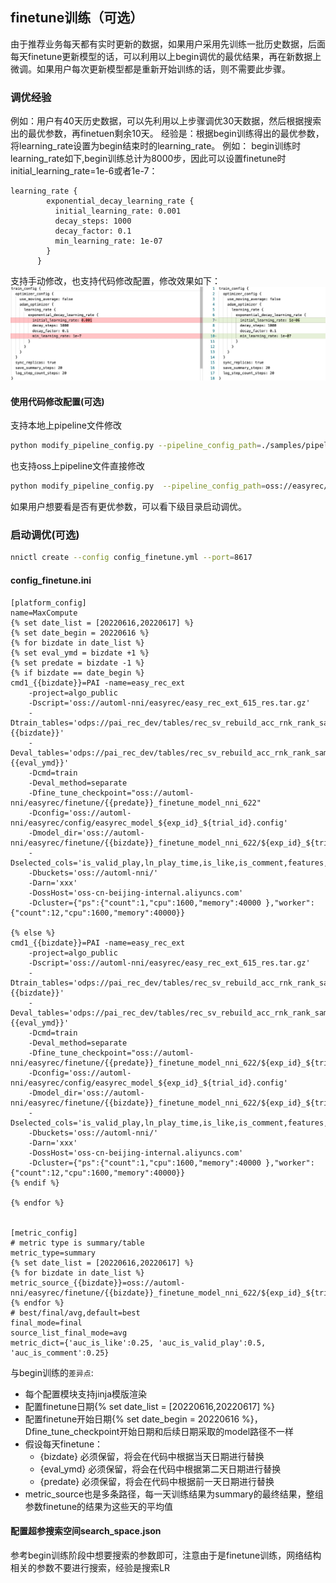 ## finetune训练（可选）

由于推荐业务每天都有实时更新的数据，如果用户采用先训练一批历史数据，后面每天finetune更新模型的话，可以利用以上begin调优的最优结果，再在新数据上微调。如果用户每次更新模型都是重新开始训练的话，则不需要此步骤。

### 调优经验

例如：用户有40天历史数据，可以先利用以上步骤调优30天数据，然后根据搜索出的最优参数，再finetuen剩余10天。
经验是：根据begin训练得出的最优参数，将learning_rate设置为begin结束时的learning_rate。
例如：
begin训练时learning_rate如下,begin训练总计为8000步，因此可以设置finetune时initial_learning_rate=1e-6或者1e-7：

```
learning_rate {
        exponential_decay_learning_rate {
          initial_learning_rate: 0.001
          decay_steps: 1000
          decay_factor: 0.1
          min_learning_rate: 1e-07
        }
      }
```

支持手动修改，也支持代码修改配置，修改效果如下：
![image.png](../../images/automl/modify_lr.jpg)

#### 使用代码修改配置(可选)

支持本地上pipeline文件修改

```bash
python modify_pipeline_config.py --pipeline_config_path=./samples/pipeline.config --save_path=./samples/pipeline_finetune.config --learning_rate=1e-6
```

也支持oss上pipeline文件直接修改

```bash
python modify_pipeline_config.py  --pipeline_config_path=oss://easyrec/pipeline889.config --save_path=oss://easyrec/pipeline889-f.config --learning_rate=1e-6 --oss_config=../config/.ossutilconfig
```

如果用户想要看是否有更优参数，可以看下级目录启动调优。

### 启动调优(可选)

```bash
nnictl create --config config_finetune.yml --port=8617
```

#### config_finetune.ini

```
[platform_config]
name=MaxCompute
{% set date_list = [20220616,20220617] %}
{% set date_begin = 20220616 %}
{% for bizdate in date_list %}
{% set eval_ymd = bizdate +1 %}
{% set predate = bizdate -1 %}
{% if bizdate == date_begin %}
cmd1_{{bizdate}}=PAI -name=easy_rec_ext
    -project=algo_public
    -Dscript='oss://automl-nni/easyrec/easy_rec_ext_615_res.tar.gz'
    -Dtrain_tables='odps://pai_rec_dev/tables/rec_sv_rebuild_acc_rnk_rank_sample_embedding_modify/dt={{bizdate}}'
    -Deval_tables='odps://pai_rec_dev/tables/rec_sv_rebuild_acc_rnk_rank_sample_embedding_modify/dt={{eval_ymd}}'
    -Dcmd=train
    -Deval_method=separate
    -Dfine_tune_checkpoint="oss://automl-nni/easyrec/finetune/{{predate}}_finetune_model_nni_622"
    -Dconfig='oss://automl-nni/easyrec/config/easyrec_model_${exp_id}_${trial_id}.config'
    -Dmodel_dir='oss://automl-nni/easyrec/finetune/{{bizdate}}_finetune_model_nni_622/${exp_id}_${trial_id}'
    -Dselected_cols='is_valid_play,ln_play_time,is_like,is_comment,features,content_features'
    -Dbuckets='oss://automl-nni/'
    -Darn='xxx'
    -DossHost='oss-cn-beijing-internal.aliyuncs.com'
    -Dcluster={"ps":{"count":1,"cpu":1600,"memory":40000 },"worker":{"count":12,"cpu":1600,"memory":40000}} 

{% else %}
cmd1_{{bizdate}}=PAI -name=easy_rec_ext
    -project=algo_public
    -Dscript='oss://automl-nni/easyrec/easy_rec_ext_615_res.tar.gz'
    -Dtrain_tables='odps://pai_rec_dev/tables/rec_sv_rebuild_acc_rnk_rank_sample_embedding_modify/dt={{bizdate}}'
    -Deval_tables='odps://pai_rec_dev/tables/rec_sv_rebuild_acc_rnk_rank_sample_embedding_modify/dt={{eval_ymd}}'
    -Dcmd=train
    -Deval_method=separate
    -Dfine_tune_checkpoint="oss://automl-nni/easyrec/finetune/{{predate}}_finetune_model_nni_622/${exp_id}_${trial_id}"
    -Dconfig='oss://automl-nni/easyrec/config/easyrec_model_${exp_id}_${trial_id}.config'
    -Dmodel_dir='oss://automl-nni/easyrec/finetune/{{bizdate}}_finetune_model_nni_622/${exp_id}_${trial_id}'
    -Dselected_cols='is_valid_play,ln_play_time,is_like,is_comment,features,content_features'
    -Dbuckets='oss://automl-nni/'
    -Darn='xxx'
    -DossHost='oss-cn-beijing-internal.aliyuncs.com'
    -Dcluster={"ps":{"count":1,"cpu":1600,"memory":40000 },"worker":{"count":12,"cpu":1600,"memory":40000}} 
{% endif %}

{% endfor %}


[metric_config]
# metric type is summary/table
metric_type=summary
{% set date_list = [20220616,20220617] %}
{% for bizdate in date_list %}
metric_source_{{bizdate}}=oss://automl-nni/easyrec/finetune/{{bizdate}}_finetune_model_nni_622/${exp_id}_${trial_id}/eval_val/
{% endfor %}
# best/final/avg,default=best
final_mode=final
source_list_final_mode=avg
metric_dict={'auc_is_like':0.25, 'auc_is_valid_play':0.5, 'auc_is_comment':0.25}
```

与begin训练的`差异点`:

- 每个配置模块支持jinja模版渲染
- 配置finetune日期{% set date_list = \[20220616,20220617\] %}
- 配置finetune开始日期{% set date_begin = 20220616 %}，Dfine_tune_checkpoint开始日期和后续日期采取的model路径不一样
- 假设每天finetune：
  - {bizdate} 必须保留，将会在代码中根据当天日期进行替换
  - {eval_ymd} 必须保留，将会在代码中根据第二天日期进行替换
  - {predate} 必须保留，将会在代码中根据前一天日期进行替换
- metric_source也是多条路径，每一天训练结果为summary的最终结果，整组参数finetune的结果为这些天的平均值

#### 配置超参搜索空间search_space.json

参考begin训练阶段中想要搜索的参数即可，注意由于是finetune训练，网络结构相关的参数不要进行搜索，经验是搜索LR
